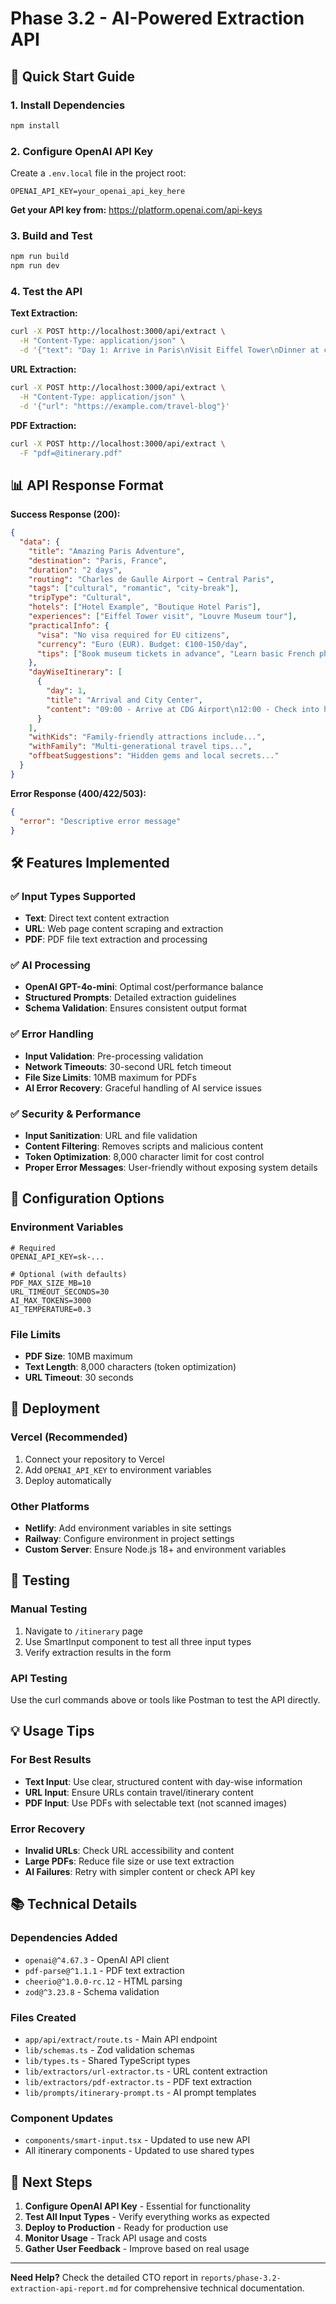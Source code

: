 # Phase 3.2 - AI-Powered Extraction API 

## 🚀 Quick Start Guide

### 1. Install Dependencies
```bash
npm install
```

### 2. Configure OpenAI API Key
Create a `.env.local` file in the project root:
```env
OPENAI_API_KEY=your_openai_api_key_here
```

**Get your API key from:** https://platform.openai.com/api-keys

### 3. Build and Test
```bash
npm run build
npm run dev
```

### 4. Test the API

**Text Extraction:**
```bash
curl -X POST http://localhost:3000/api/extract \
  -H "Content-Type: application/json" \
  -d '{"text": "Day 1: Arrive in Paris\nVisit Eiffel Tower\nDinner at cafe\n\nDay 2: Louvre Museum\nSeine river cruise"}'
```

**URL Extraction:**
```bash
curl -X POST http://localhost:3000/api/extract \
  -H "Content-Type: application/json" \
  -d '{"url": "https://example.com/travel-blog"}'
```

**PDF Extraction:**
```bash
curl -X POST http://localhost:3000/api/extract \
  -F "pdf=@itinerary.pdf"
```

## 📊 API Response Format

**Success Response (200):**
```json
{
  "data": {
    "title": "Amazing Paris Adventure",
    "destination": "Paris, France",
    "duration": "2 days",
    "routing": "Charles de Gaulle Airport → Central Paris",
    "tags": ["cultural", "romantic", "city-break"],
    "tripType": "Cultural",
    "hotels": ["Hotel Example", "Boutique Hotel Paris"],
    "experiences": ["Eiffel Tower visit", "Louvre Museum tour"],
    "practicalInfo": {
      "visa": "No visa required for EU citizens",
      "currency": "Euro (EUR). Budget: €100-150/day",
      "tips": ["Book museum tickets in advance", "Learn basic French phrases"]
    },
    "dayWiseItinerary": [
      {
        "day": 1,
        "title": "Arrival and City Center",
        "content": "09:00 - Arrive at CDG Airport\n12:00 - Check into hotel\n14:00 - Visit Eiffel Tower\n19:00 - Dinner at local cafe"
      }
    ],
    "withKids": "Family-friendly attractions include...",
    "withFamily": "Multi-generational travel tips...",
    "offbeatSuggestions": "Hidden gems and local secrets..."
  }
}
```

**Error Response (400/422/503):**
```json
{
  "error": "Descriptive error message"
}
```

## 🛠 Features Implemented

### ✅ Input Types Supported
- **Text**: Direct text content extraction
- **URL**: Web page content scraping and extraction  
- **PDF**: PDF file text extraction and processing

### ✅ AI Processing
- **OpenAI GPT-4o-mini**: Optimal cost/performance balance
- **Structured Prompts**: Detailed extraction guidelines
- **Schema Validation**: Ensures consistent output format

### ✅ Error Handling
- **Input Validation**: Pre-processing validation
- **Network Timeouts**: 30-second URL fetch timeout
- **File Size Limits**: 10MB maximum for PDFs
- **AI Error Recovery**: Graceful handling of AI service issues

### ✅ Security & Performance
- **Input Sanitization**: URL and file validation
- **Content Filtering**: Removes scripts and malicious content
- **Token Optimization**: 8,000 character limit for cost control
- **Proper Error Messages**: User-friendly without exposing system details

## 🔧 Configuration Options

### Environment Variables
```env
# Required
OPENAI_API_KEY=sk-...

# Optional (with defaults)
PDF_MAX_SIZE_MB=10
URL_TIMEOUT_SECONDS=30
AI_MAX_TOKENS=3000
AI_TEMPERATURE=0.3
```

### File Limits
- **PDF Size**: 10MB maximum
- **Text Length**: 8,000 characters (token optimization)
- **URL Timeout**: 30 seconds

## 🚀 Deployment

### Vercel (Recommended)
1. Connect your repository to Vercel
2. Add `OPENAI_API_KEY` to environment variables
3. Deploy automatically

### Other Platforms
- **Netlify**: Add environment variables in site settings
- **Railway**: Configure environment in project settings
- **Custom Server**: Ensure Node.js 18+ and environment variables

## 🧪 Testing

### Manual Testing
1. Navigate to `/itinerary` page
2. Use SmartInput component to test all three input types
3. Verify extraction results in the form

### API Testing
Use the curl commands above or tools like Postman to test the API directly.

## 💡 Usage Tips

### For Best Results
- **Text Input**: Use clear, structured content with day-wise information
- **URL Input**: Ensure URLs contain travel/itinerary content
- **PDF Input**: Use PDFs with selectable text (not scanned images)

### Error Recovery
- **Invalid URLs**: Check URL accessibility and content
- **Large PDFs**: Reduce file size or use text extraction
- **AI Failures**: Retry with simpler content or check API key

## 📚 Technical Details

### Dependencies Added
- `openai@^4.67.3` - OpenAI API client
- `pdf-parse@^1.1.1` - PDF text extraction
- `cheerio@^1.0.0-rc.12` - HTML parsing
- `zod@^3.23.8` - Schema validation

### Files Created
- `app/api/extract/route.ts` - Main API endpoint
- `lib/schemas.ts` - Zod validation schemas
- `lib/types.ts` - Shared TypeScript types
- `lib/extractors/url-extractor.ts` - URL content extraction
- `lib/extractors/pdf-extractor.ts` - PDF text extraction  
- `lib/prompts/itinerary-prompt.ts` - AI prompt templates

### Component Updates
- `components/smart-input.tsx` - Updated to use new API
- All itinerary components - Updated to use shared types

## 🎯 Next Steps

1. **Configure OpenAI API Key** - Essential for functionality
2. **Test All Input Types** - Verify everything works as expected
3. **Deploy to Production** - Ready for production use
4. **Monitor Usage** - Track API usage and costs
5. **Gather User Feedback** - Improve based on real usage

---

**Need Help?** Check the detailed CTO report in `reports/phase-3.2-extraction-api-report.md` for comprehensive technical documentation. 